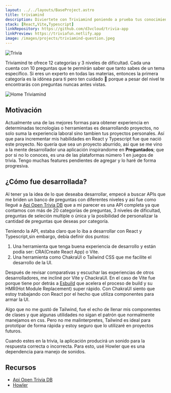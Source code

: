 ```yaml
---
layout: ../../layouts/BaseProject.astro
title: triviamind
description: Diviertete con Triviamind poniendo a prueba tus conocimientos. Podrás obtener un 10/10 ? 
stack: [React,Vite,Typescript]
linkRepository: https://github.com/d3vcloud/trivia-app
linkPreview: https://triviafun.netlify.app
image: /images/projects/triviamind-question.jpeg
---
```


![Trivia](/images/projects/triviamind-question.jpeg)

Triviamind te ofrece 12 categorías y 3 niveles de dificultad. Cada una cuenta con 10 preguntas que te permirán saber que tanto sabes de un tema específico. Si eres un experto en todas las materias, entonces la primera categoría es la idónea para ti pero ten cuidado 👀 porque a pesar del nivel te encontrarás con preguntas nuncas antes vistas.

![Home Triviamind](/images/projects/triviamind-index.jpeg)

## Motivación

Actualmente una de las mejores formas para obtener experiencia en determinadas tecnologías o herramientas es desarrollando proyectos, no solo suma la experiencia laboral sino tambien tus proyectos personales. Así que para incrementar mis habilidades en React y Typescript fue que nació este proyecto. 
No quería que sea un proyecto aburrido, asi que se me vino a la mente desarrollador una aplicación inspirandome en **Preguntados**; que por si no lo conoces, es una de las plataformas número 1 en juegos de trivia. Tengo muchas features pendientes de agregar y lo haré de forma progresiva.

## ¿Cómo fue desarrollada?

Al tener ya la idea de lo que deseaba desarrollar, empecé a buscar APIs que me briden un banco de preguntas con diferentes niveles y asi fue como llegué a [Api Open Trivia DB](https://opentdb.com/) que a mi parecer es una API completa ya que contamos con más de 20 categorías de preguntas, 3 niveles de dificultad, preguntas de seleción multiple o única y la posibilidad de personalizar la cantidad de preguntas que deseas por categoría.

Teniendo la API, estaba claro que lo iba a desarrollar con React y Typescript,sin embargo, debía definir dos puntos:
1. Una herramienta que tenga buena experiencia de desarrollo y están podía ser: CRA(Create React App) o Vite.
2. Una herramienta como ChakraUI o Tailwind CSS que me facilite el desarrollo de la UI.

Después de revisar comparativas y escuchar las experiencias de otros desarrolladores, me incliné por Vite y ChackraUI. En el caso de Vite fue porque tiene por detrás a [Esbuild](https://esbuild.github.io/) que acelera el proceso de build y su HMR(Hot Module Replacement) super rápido. Con ChakraUI siento que estoy trabajando con React por el hecho que utiliza componentes para armar la UI. 

Algo que no me gustó de Tailwind, fue el echo de llenar mis componentes de clases y que algunas utilidades no sigan el patrón que normalmente manejamos en css. 
Pero no me malinterpretes, Tailwind es ideal para prototipar de forma rápida y estoy seguro que lo utilizaré en proyectos futuros. 

Cuando estes en la trivia, la aplicación producirá un sonido para la respuesta correcta o incorrecta. Para esto, usé Howler que es una dependencia para manejo de sonidos.

## Recursos

* [Api Open Trivia DB](https://opentdb.com/)
* [Howler](https://www.npmjs.com/package/howler)
